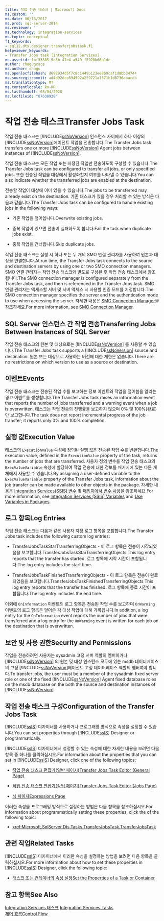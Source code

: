 ```yaml
---
title: 작업 전송 태스크 | Microsoft Docs
ms.custom: ''
ms.date: 06/13/2017
ms.prod: sql-server-2014
ms.reviewer: ''
ms.technology: integration-services
ms.topic: conceptual
f1_keywords:
- sql12.dts.designer.transferjobstask.f1
helpviewer_keywords:
- Transfer Jobs task [Integration Services]
ms.assetid: 1bf33885-9c5b-47e4-a549-f5920b66a1de
author: chugugrace
ms.author: chugu
ms.openlocfilehash: d692934d5f7c8c1449b123ee8b9caf1d8bb34744
ms.sourcegitcommit: ad4d92dce894592a259721a1571b1d8736abacdb
ms.translationtype: MT
ms.contentlocale: ko-KR
ms.lasthandoff: 08/04/2020
ms.locfileid: "87638928"
---
```

# <a name="transfer-jobs-task"></a><span data-ttu-id="acb6d-102">작업 전송 태스크</span><span class="sxs-lookup"><span data-stu-id="acb6d-102">Transfer Jobs Task</span></span>
  <span data-ttu-id="acb6d-103">작업 전송 태스크는 [!INCLUDE[ssNoVersion](../../includes/ssnoversion-md.md)] 인스턴스 사이에서 하나 이상의 [!INCLUDE[ssNoVersion](../../includes/ssnoversion-md.md)]에이전트 작업을 전송합니다.</span><span class="sxs-lookup"><span data-stu-id="acb6d-103">The Transfer Jobs task transfers one or more [!INCLUDE[ssNoVersion](../../includes/ssnoversion-md.md)] Agent jobs between instances of [!INCLUDE[ssNoVersion](../../includes/ssnoversion-md.md)].</span></span>  
  
 <span data-ttu-id="acb6d-104">작업 전송 태스크는 모든 작업 또는 지정된 작업만 전송하도록 구성할 수 있습니다.</span><span class="sxs-lookup"><span data-stu-id="acb6d-104">The Transfer Jobs task can be configured to transfer all jobs, or only specified jobs.</span></span> <span data-ttu-id="acb6d-105">또한 전송된 작업을 대상에서 활성화할지 여부를 나타낼 수 있습니다.</span><span class="sxs-lookup"><span data-stu-id="acb6d-105">You can also indicate whether the transferred jobs are enabled at the destination.</span></span>  
  
 <span data-ttu-id="acb6d-106">전송할 작업이 대상에 이미 있을 수 있습니다.</span><span class="sxs-lookup"><span data-stu-id="acb6d-106">The jobs to be transferred may already exist on the destination.</span></span> <span data-ttu-id="acb6d-107">기존 태스크가 있을 경우 처리할 수 있는 방식은 다음과 같습니다.</span><span class="sxs-lookup"><span data-stu-id="acb6d-107">The Transfer Jobs task can be configured to handle existing jobs in the following ways:</span></span>  
  
-   <span data-ttu-id="acb6d-108">기존 작업을 덮어씁니다.</span><span class="sxs-lookup"><span data-stu-id="acb6d-108">Overwrite existing jobs.</span></span>  
  
-   <span data-ttu-id="acb6d-109">중복 작업이 있으면 전송이 실패하도록 합니다.</span><span class="sxs-lookup"><span data-stu-id="acb6d-109">Fail the task when duplicate jobs exist.</span></span>  
  
-   <span data-ttu-id="acb6d-110">중복 작업을 건너뜁니다.</span><span class="sxs-lookup"><span data-stu-id="acb6d-110">Skip duplicate jobs.</span></span>  
  
 <span data-ttu-id="acb6d-111">작업 전송 태스크는 실행 시 하나 또는 두 개의 SMO 연결 관리자를 사용하여 원본과 대상을 연결합니다.</span><span class="sxs-lookup"><span data-stu-id="acb6d-111">At run time, the Transfer Jobs task connects to the source and destination servers by using one or two SMO connection managers.</span></span> <span data-ttu-id="acb6d-112">SMO 연결 관리자는 작업 전송 태스크와 별도로 구성된 후 작업 전송 태스크에서 참조됩니다.</span><span class="sxs-lookup"><span data-stu-id="acb6d-112">The SMO connection manager is configured separately from the Transfer Jobs task, and then is referenced in the Transfer Jobs task.</span></span> <span data-ttu-id="acb6d-113">SMO 연결 관리자는 액세스할 서버 및 서버 액세스 시 사용할 인증 모드를 지정합니다.</span><span class="sxs-lookup"><span data-stu-id="acb6d-113">The SMO connection manager specifies the server and the authentication mode to use when accessing the server.</span></span> <span data-ttu-id="acb6d-114">자세한 내용은 [SMO Connection Manager](../connection-manager/smo-connection-manager.md)을 참조하세요.</span><span class="sxs-lookup"><span data-stu-id="acb6d-114">For more information, see [SMO Connection Manager](../connection-manager/smo-connection-manager.md).</span></span>  
  
## <a name="transferring-jobs-between-instances-of-sql-server"></a><span data-ttu-id="acb6d-115">SQL Server 인스턴스 간 작업 전송</span><span class="sxs-lookup"><span data-stu-id="acb6d-115">Transferring Jobs Between Instances of SQL Server</span></span>  
 <span data-ttu-id="acb6d-116">작업 전송 태스크의 원본 및 대상으로는 [!INCLUDE[ssNoVersion](../../includes/ssnoversion-md.md)] 를 사용할 수 있습니다.</span><span class="sxs-lookup"><span data-stu-id="acb6d-116">The Transfer Jobs task supports a [!INCLUDE[ssNoVersion](../../includes/ssnoversion-md.md)] source and destination.</span></span> <span data-ttu-id="acb6d-117">원본 또는 대상으로 사용하는 버전에 대한 제한은 없습니다.</span><span class="sxs-lookup"><span data-stu-id="acb6d-117">There are no restrictions on which version to use as a source or destination.</span></span>  
  
## <a name="events"></a><span data-ttu-id="acb6d-118">이벤트</span><span class="sxs-lookup"><span data-stu-id="acb6d-118">Events</span></span>  
 <span data-ttu-id="acb6d-119">작업 전송 태스크는 전송된 작업 수를 보고하는 정보 이벤트와 작업을 덮어씀을 알리는 경고 이벤트를 생성합니다.</span><span class="sxs-lookup"><span data-stu-id="acb6d-119">The Transfer Jobs task raises an information event that reports the number of jobs transferred and a warning event when a job is overwritten.</span></span> <span data-ttu-id="acb6d-120">태스크는 작업 전송의 진행률을 보고하지 않으며 0% 및 100%(완료)만 보고합니다.</span><span class="sxs-lookup"><span data-stu-id="acb6d-120">The task does not report incremental progress of the job transfer; it reports only 0% and 100% completion.</span></span>  
  
## <a name="execution-value"></a><span data-ttu-id="acb6d-121">실행 값</span><span class="sxs-lookup"><span data-stu-id="acb6d-121">Execution Value</span></span>  
 <span data-ttu-id="acb6d-122">태스크의 `ExecutionValue` 속성에 정의된 실행 값은 전송된 작업 수를 반환합니다.</span><span class="sxs-lookup"><span data-stu-id="acb6d-122">The execution value, defined in the `ExecutionValue` property of the task, returns the number of jobs that are transferred.</span></span> <span data-ttu-id="acb6d-123">사용자 정의 변수를 작업 전송 태스크의 `ExecValueVariable` 속성에 할당하여 작업 전송에 대한 정보를 패키지에 있는 다른 개체에서 사용할 수 있습니다.</span><span class="sxs-lookup"><span data-stu-id="acb6d-123">By assigning a user-defined variable to the `ExecValueVariable` property of the Transfer Jobs task, information about the job transfer can be made available to other objects in the package.</span></span> <span data-ttu-id="acb6d-124">자세한 내용은 [Integration Services&#40;SSIS&#41; 변수](../integration-services-ssis-variables.md) 및 [패키지에서 변수 사용](../use-variables-in-packages.md)을 참조하세요.</span><span class="sxs-lookup"><span data-stu-id="acb6d-124">For more information, see [Integration Services &#40;SSIS&#41; Variables](../integration-services-ssis-variables.md) and [Use Variables in Packages](../use-variables-in-packages.md).</span></span>  
  
## <a name="log-entries"></a><span data-ttu-id="acb6d-125">로그 항목</span><span class="sxs-lookup"><span data-stu-id="acb6d-125">Log Entries</span></span>  
 <span data-ttu-id="acb6d-126">작업 전송 태스크는 다음과 같은 사용자 지정 로그 항목을 포함합니다.</span><span class="sxs-lookup"><span data-stu-id="acb6d-126">The Transfer Jobs task includes the following custom log entries:</span></span>  
  
-   <span data-ttu-id="acb6d-127">TransferJobsTaskStarTransferringObjects - 이 로그 항목은 전송이 시작되었음을 보고합니다.</span><span class="sxs-lookup"><span data-stu-id="acb6d-127">TransferJobsTaskStarTransferringObjects   This log entry reports that the transfer has started.</span></span> <span data-ttu-id="acb6d-128">로그 항목에 시작 시간이 포함됩니다.</span><span class="sxs-lookup"><span data-stu-id="acb6d-128">The log entry includes the start time.</span></span>  
  
-   <span data-ttu-id="acb6d-129">TransferJobsTaskFinishedTransferringObjects - 이 로그 항목은 전송이 완료되었음을 보고합니다.</span><span class="sxs-lookup"><span data-stu-id="acb6d-129">TransferJobsTaskFinishedTransferringObjects    This log entry reports that the transfer has finished.</span></span> <span data-ttu-id="acb6d-130">로그 항목에 종료 시간이 포함됩니다.</span><span class="sxs-lookup"><span data-stu-id="acb6d-130">The log entry includes the end time.</span></span>  
  
 <span data-ttu-id="acb6d-131">이외에 `OnInformation` 이벤트의 로그 항목은 전송된 작업 수를 보고하며 `OnWarning` 이벤트의 로그 항목은 덮어쓴 각 대상 작업에 대해 기록됩니다.</span><span class="sxs-lookup"><span data-stu-id="acb6d-131">In addition, a log entry for the `OnInformation` event reports the number of jobs that were transferred and a log entry for the `OnWarning` event is written for each job on the destination that is overwritten.</span></span>  
  
## <a name="security-and-permissions"></a><span data-ttu-id="acb6d-132">보안 및 사용 권한</span><span class="sxs-lookup"><span data-stu-id="acb6d-132">Security and Permissions</span></span>  
 <span data-ttu-id="acb6d-133">작업을 전송하려면 사용자는 sysadmin 고정 서버 역할의 멤버이거나 [!INCLUDE[ssNoVersion](../../includes/ssnoversion-md.md)] 의 원본 및 대상 인스턴스 모두에 있는 msdb 데이터베이스의 고정 [!INCLUDE[ssNoVersion](../../includes/ssnoversion-md.md)]에이전트 고정 데이터베이스 역할의 멤버여야 합니다.</span><span class="sxs-lookup"><span data-stu-id="acb6d-133">To transfer jobs, the user must be a member of the sysadmin fixed server role or one of the fixed [!INCLUDE[ssNoVersion](../../includes/ssnoversion-md.md)] Agent fixed database roles on the msdb database on the both the source and destination instances of [!INCLUDE[ssNoVersion](../../includes/ssnoversion-md.md)].</span></span>  
  
## <a name="configuration-of-the-transfer-jobs-task"></a><span data-ttu-id="acb6d-134">작업 전송 태스크 구성</span><span class="sxs-lookup"><span data-stu-id="acb6d-134">Configuration of the Transfer Jobs Task</span></span>  
 <span data-ttu-id="acb6d-135">[!INCLUDE[ssIS](../../includes/ssis-md.md)] 디자이너를 사용하거나 프로그래밍 방식으로 속성을 설정할 수 있습니다.</span><span class="sxs-lookup"><span data-stu-id="acb6d-135">You can set properties through [!INCLUDE[ssIS](../../includes/ssis-md.md)] Designer or programmatically.</span></span>  
  
 <span data-ttu-id="acb6d-136">[!INCLUDE[ssIS](../../includes/ssis-md.md)] 디자이너에서 설정할 수 있는 속성에 대한 자세한 내용을 보려면 다음 항목 중 하나를 클릭하십시오.</span><span class="sxs-lookup"><span data-stu-id="acb6d-136">For information about the properties that you can set in [!INCLUDE[ssIS](../../includes/ssis-md.md)] Designer, click one of the following topics:</span></span>  
  
-   [<span data-ttu-id="acb6d-137">작업 전송 태스크 편집기&#40;일반 페이지&#41;</span><span class="sxs-lookup"><span data-stu-id="acb6d-137">Transfer Jobs Task Editor &#40;General Page&#41;</span></span>](../general-page-of-integration-services-designers-options.md)  
  
-   [<span data-ttu-id="acb6d-138">작업 전송 태스크 편집기&#40;작업 페이지&#41;</span><span class="sxs-lookup"><span data-stu-id="acb6d-138">Transfer Jobs Task Editor &#40;Jobs Page&#41;</span></span>](../transfer-jobs-task-editor-jobs-page.md)  
  
-   [<span data-ttu-id="acb6d-139">식 페이지</span><span class="sxs-lookup"><span data-stu-id="acb6d-139">Expressions Page</span></span>](../expressions/expressions-page.md)  
  
 <span data-ttu-id="acb6d-140">이러한 속성을 프로그래밍 방식으로 설정하는 방법은 다음 항목을 참조하십시오.</span><span class="sxs-lookup"><span data-stu-id="acb6d-140">For information about programmatically setting these properties, click the of the following topic:</span></span>  
  
-   <xref:Microsoft.SqlServer.Dts.Tasks.TransferJobsTask.TransferJobsTask>  
  
## <a name="related-tasks"></a><span data-ttu-id="acb6d-141">관련 작업</span><span class="sxs-lookup"><span data-stu-id="acb6d-141">Related Tasks</span></span>  
 <span data-ttu-id="acb6d-142">[!INCLUDE[ssIS](../../includes/ssis-md.md)] 디자이너에서 이러한 속성을 설정하는 방법을 보려면 다음 항목을 클릭하십시오.</span><span class="sxs-lookup"><span data-stu-id="acb6d-142">For more information about how to set these properties in [!INCLUDE[ssIS](../../includes/ssis-md.md)] Designer, click the following topic:</span></span>  
  
-   [<span data-ttu-id="acb6d-143">태스크 또는 컨테이너의 속성 설정</span><span class="sxs-lookup"><span data-stu-id="acb6d-143">Set the Properties of a Task or Container</span></span>](../set-the-properties-of-a-task-or-container.md)  
  
## <a name="see-also"></a><span data-ttu-id="acb6d-144">참고 항목</span><span class="sxs-lookup"><span data-stu-id="acb6d-144">See Also</span></span>  
 <span data-ttu-id="acb6d-145">[Integration Services 태스크](integration-services-tasks.md) </span><span class="sxs-lookup"><span data-stu-id="acb6d-145">[Integration Services Tasks](integration-services-tasks.md) </span></span>  
 [<span data-ttu-id="acb6d-146">제어 흐름</span><span class="sxs-lookup"><span data-stu-id="acb6d-146">Control Flow</span></span>](control-flow.md)  
  
  
